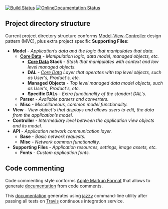[![Build Status](https://travis-ci.org/OlehKulykov/RM_.svg?branch=master)](https://travis-ci.org/OlehKulykov/RM_)
[![OnlineDocumentation Status](https://img.shields.io/badge/online%20documentation-generated-brightgreen.svg)](http://olehkulykov.github.io/RM_)

## Project directory structure
Current project directory structure conforms [Model-View-Controller][1] design pattern (MVC), plus extra project specific **Supporting Files**:

- **Model** - _Application’s data and the logic that manipulates that data._
  - **[Core Data]** - _Manipulation logic, data model, managed objects, etc._
    - **[Core Data] Stack** - _Stask that manipulates with context and low level managed objects._
    - **DAL** - _[Core Data] Layer that operates with top level objects, such as User's, Product's, etc._
    - **Managed Objects** - _Top level managed data model objects, such as User's, Product's, etc._
    - **Specific DALs** - _Extra functionality of the standart DAL's._
  - **Parser** - _Available parsers and converters._
  - **Misc** - _Miscellaneous, common model functionality._
- **View** - _View object's that displays and allows users to edit, the data from the application’s model._
- **Controller** - _Intermediary level between the application view objects and its model._
- **API** - _Application network communication layer._
    - **Base** - _Basic network requests._
    - **Misc** - _Network common functionality._
- **Supporting Files** - _Application resources, settings, image assets, etc._
  - **Fonts** - _Custom application fonts._


## Code commenting
Code commenting style conforms [Apple Markup Format][3] that allows to generate [documentation][4] from code comments.

This [documentation][4] generates using [jazzy][5] command-line utility after passing all tests on [Travis] continuous integration service.



[1]:https://developer.apple.com/library/ios/documentation/General/Conceptual/CocoaEncyclopedia/Model-View-Controller/Model-View-Controller.html
[Core Data]:https://developer.apple.com/library/mac/documentation/Cocoa/Conceptual/CoreData/index.html
[3]:https://developer.apple.com/library/mac/documentation/Xcode/Reference/xcode_markup_formatting_ref/index.html
[4]:http://olehkulykov.github.io/RM_
[5]:https://github.com/realm/jazzy
[Travis]:https://travis-ci.org/OlehKulykov/RM_


